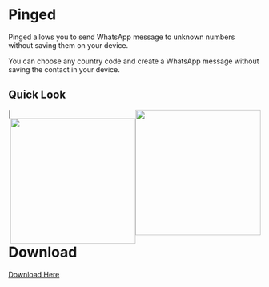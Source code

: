 # Pinged

Pinged allows you to send WhatsApp message to unknown numbers without saving them on your device.<br>

You can choose any country code and create a WhatsApp message without saving the contact in your device.<br>

## Quick Look 

<img src="https://github.com/SatYu26/Pinged/blob/main/assets/Screenshot/SS1.jpg" width="250" style="float:right"> | <img src="https://github.com/SatYu26/Pinged/blob/main/assets/Screenshot/SS2.jpg" width="250" style="float:right">

# Download

<a href="https://github.com/SatYu26/Pinged/releases/download/v1.0/Pinged.apk">Download Here</a>
